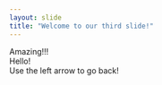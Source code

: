 ```yaml
---
layout: slide
title: "Welcome to our third slide!"
---
```

Amazing!!!<br>
Hello!<br>
Use the left arrow to go back!
